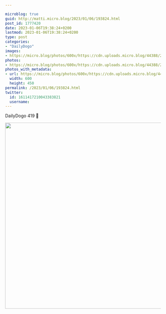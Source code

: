 ```yaml
---

microblog: true
guid: http://matti.micro.blog/2023/01/06/193824.html
post_id: 1777420
date: 2023-01-06T19:38:24+0200
lastmod: 2023-01-06T19:38:24+0200
type: post
categories:
- "DailyDogo"
images:
- https://micro.blog/photos/600x/https://cdn.uploads.micro.blog/44388/2023/719d95fa82.jpg
photos:
- https://micro.blog/photos/600x/https://cdn.uploads.micro.blog/44388/2023/719d95fa82.jpg
photos_with_metadata:
- url: https://micro.blog/photos/600x/https://cdn.uploads.micro.blog/44388/2023/719d95fa82.jpg
  width: 600
  height: 450
permalink: /2023/01/06/193824.html
twitter:
  id: 1611417210043383821
  username:
---
```

DailyDogo 419 🐶

<img src="https://micro.blog/photos/600x/https://blog.martin-haehnel.de/uploads/2023/719d95fa82.jpg" width="600" alt="" />

